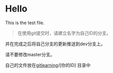 # Hello

This is the  test file.

> 在使用git提交时，请建立名字为自己ID的分支。

并在完成之后将自己分支的更新推送到dev分支上。

请不要修改master分支。

自己的文件放在[gitlearning](https://github.com/TimerChen/TrainTickets/blob/dev/gitlearning/README.md)/[你的ID] 目录中

